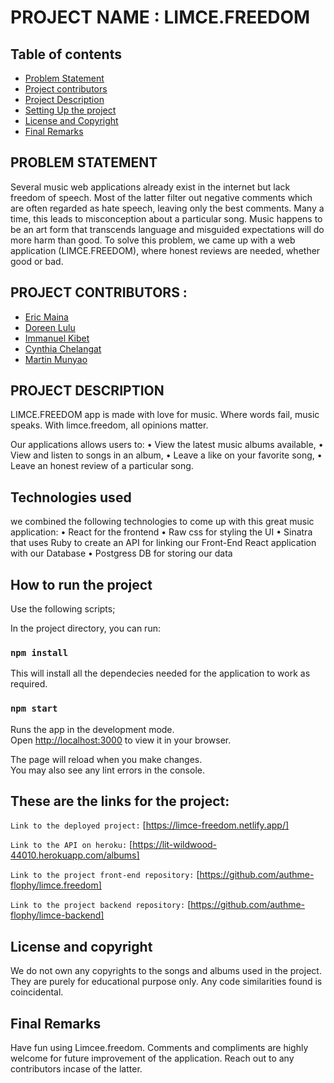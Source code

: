 # PROJECT NAME : LIMCE.FREEDOM

## Table of contents
* [Problem Statement](#PROBLEM-STATEMENT)
* [Project contributors](#PROJECT-CONTRIBUTORS)
* [Project Description](#PROJECT-DESCRIPTION)
* [Setting Up the project](#How-to-run-the-project)
* [License and Copyright](#License-and-copyright)
* [Final Remarks](#final-remarks)


## PROBLEM STATEMENT
Several music web applications already exist in the internet but lack freedom of speech. Most of the latter filter out negative comments which are often regarded as hate speech, leaving only the best comments. Many a time, this leads to misconception about a particular song. Music happens to be an art form that transcends language and misguided expectations will do more harm than good.
To solve this problem, we came up with a web application (LIMCE.FREEDOM), where honest reviews are needed, whether good or bad. 

## PROJECT CONTRIBUTORS :

* <a href="https://github.com/authme-flophy">Eric Maina</a>
* <a href="https://github.com/doreenlulu">Doreen Lulu</a>
* <a href="https://github.com/iamkibeh">Immanuel Kibet</a>
* <a href="https://github.com/chelahcynthia">Cynthia Chelangat</a>
* <a href="https://github.com/codertinie">Martin Munyao</a>


## PROJECT DESCRIPTION
LIMCE.FREEDOM app is made with love for music. Where words fail, music speaks. With limce.freedom, all opinions matter. 

Our applications allows users to: 
    • View the latest music albums available,
    • View and listen to songs in an album,
    • Leave a like on your favorite song,
    • Leave an honest review of a particular song.

## Technologies used
we combined the following technologies to come up with this great music application:
    • React for the frontend 
    • Raw css for styling the UI
    • Sinatra that uses Ruby to create an API for linking our Front-End React application with our Database
    • Postgress DB for storing our data

## How to run the project

Use the following scripts;

In the project directory, you can run:

### `npm install`

This will install all the dependecies needed for the application to work as required.

### `npm start`

Runs the app in the development mode.\
Open [http://localhost:3000](http://localhost:3000) to view it in your browser.

The page will reload when you make changes.\
You may also see any lint errors in the console.

## These are the links for the project:

`Link to the deployed project:`
[https://limce-freedom.netlify.app/]

`Link to the API on heroku:`
[https://lit-wildwood-44010.herokuapp.com/albums]

`Link to the project front-end repository:`
[https://github.com/authme-flophy/limce.freedom]

`Link to the project backend repository:`
[https://github.com/authme-flophy/limce-backend]

## License and copyright

We do not own any copyrights to the songs and albums used in the project. They are purely for educational purpose only. Any code similarities found is coincidental. 

## Final Remarks

Have fun using Limcee.freedom. Comments and compliments are highly welcome for future improvement of the application. Reach out to any contributors incase of the latter.
